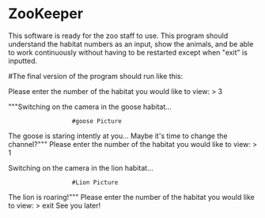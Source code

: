 # ZooKeeper
This software is ready for the zoo staff to use. This program should understand the habitat numbers as an input, show the animals, and be able to work continuously without having to be restarted except when "exit" is inputted.

#The final version of the program should run like this:

Please enter the number of the habitat you would like to view: > 3

"""Switching on the camera in the goose habitat...



                      #goose Picture  
    
    
    
The goose is staring intently at you... Maybe it's time to change the channel?"""
Please enter the number of the habitat you would like to view: > 1

Switching on the camera in the lion habitat...
                              
                              
                              
                      #Lion Picture                  
                              
                              
                              
                              
                              
                              
The lion is roaring!"""
Please enter the number of the habitat you would like to view: > exit
See you later!
